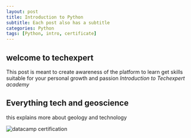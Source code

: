 ```yaml
---
layout: post
title: Introduction to Python
subtitle: Each post also has a subtitle
categories: Python
tags: [Python, intro, certificate]
---
```


## welcome to techexpert

This post is meant to create awareness of the platform to learn get skills suitable for your personal growth and passion *Introduction to Techexpert academy*
## Everything tech and geoscience
this explains more about geology and technology


![datacamp certification](/assets/images/banners/datacamp_certificate_dummy.jpg)
